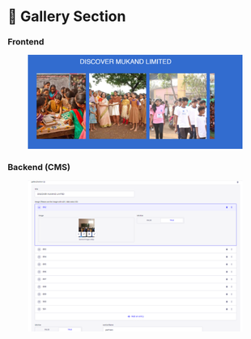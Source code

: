 # 📎 Gallery Section

### **Frontend**

<figure><img src="../../.gitbook/assetsMukand/gallery-section.png" alt=""><figcaption></figcaption></figure>

### Backend (CMS)

<figure><img src="../../.gitbook/assetsMukand/gallery-section-cms.png" alt=""><figcaption></figcaption></figure>
